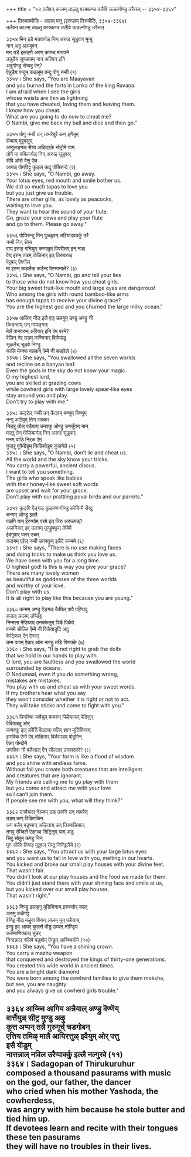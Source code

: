 +++
title = "०२ तलैवन् कालम् ताऴ्त्तु वरक्कण्ड तलैवि ऊडल्गॊण्डु उरैत्तल् -- ३३५४-३३६४"

+++
तिरुवाय्मॊऴि - आऱाम् पत्तु (इरण्डाम् तिरुमॊऴि, ३३५४-३३६४)  
तलैवन् कालम् ताऴ्त्तु वरक्कण्ड तलैवि ऊडल्गॊण्डु उरैत्तल्  

३३५४ मिन् इडै मडवार्गळ् निन् अरुळ् सूडुवार् मुन्बु  
नान् अदु अञ्जुवन्  
मन् उडै इलङ्गै अरण् काय्न्द मायवने  
उन्नुडैय सुण्डायम् नान् अऱिवन् इनि  
अदुगॊण्डु सॆय्वदु ऎन्?  
ऎन्नुडैय पन्दुम् कऴलुम् तन्दु पोगु नम्बी (१)  
३३५४। She says, "You are Maayavan  
and you burned the forts in Lanka of the king Ravaṇa.  
I am afraid when I see the girls  
whose waists are thin as lightning  
that you have cheated, loving them and leaving them.  
I know how you cheat.  
What are you going to do now to cheat me?  
O Nambi, give me back my ball and dice and then go."  

३३५५ पोगु नम्बी उन् तामरैबुरै कण् इणैयुम्  
सॆव्वाय् मुऱुवलुम्  
आगुलङ्गळ् सॆय्य अऴिदऱ्‌के नोट्रोमे याम्  
तोगै मा मयिलार्गळ् निन् अरुळ् सूडुवार्  
सॆवि ओसै वैत्तु ऎऴ  
आगळ् पोगविट्टु कुऴल् ऊदु पोयिरुन्दे (२)  
३३५५। She says, "O Nambi, go away.  
Your lotus eyes, red mouth and smile bother us.  
We did so much tapas to love you  
but you just give us trouble.  
There are other girls, as lovely as peacocks,  
waiting to love you.  
They want to hear the sound of your flute.  
Go, graze your cows and play your flute  
and go to them. Please go away."  

३३५६ पोयिरुन्दु निन् पुळ्ळुवम् अऱियादवर्क्कु उरै  
नम्बी निन् सॆय्य  
वाय् इरुङ् गनियुम् कण्गळुम् विपरीतम् इन् नाळ्  
वेय् इरुम् तडम् तोळिनार् इत् तिरुवरुळ्  
पॆऱुवार् ऎवर्गॊल्  
मा इरुम् कडलैक् कडैन्द पॆरुमानाले? (३)  
३३५६। She says, "O Nambi, go and tell your lies  
to those who do not know how you cheat girls.  
Your big sweet fruit-like mouth and large eyes are dangerous!  
Who among the girls with round bamboo-like arms  
has enough tapas to receive your divine grace?  
You are the highest god and you churned the large milky ocean."  

३३५७ आलिन् नीळ् इलै एऴ् उलगुम् उण्डु अण्ड्रु नी  
किडन्दाय् उन् मायङ्गळ्  
मेलै वानवरुम् अऱियार् इनि ऎम् परमे?  
वेलिन् नेर् तडम् कण्णिनार् विळैयाडु  
सूऴलैच् चूऴवे निण्ड्रु  
कालि मेय्क्क वल्लाय् ऎम्मै नी कऴऱेले (४)  
३३५७। She says, "You swallowed all the seven worlds  
and recline on a banyan leaf.  
Even the gods in the sky do not know your magic.  
O my highest lord,  
you are skilled at grazing cows  
while cowherd girls with large lovely spear-like eyes  
stay around you and play.  
Don’t try to play with me."  

३३५८ कऴऱेल् नम्बी उन् कैदवम् मण्णुम् विण्णुम्  
नन्गु अऱियुम् तिण् सक्कर  
निऴऱु तॊल् पडैयाय् उनक्कु ऒण्ड्रु उणर्त्तुवन् नान्  
मऴऱु तेन् मॊऴियार्गळ् निन् अरुळ् सूडुवार्  
मनम् वाडि निऱ्‌क ऎम्  
कुऴऱु पूवैयॊडुम् किळियोडुम् कुऴगेले (५)  
३३५८। She says, "O Nambi, don’t lie and cheat us.  
All the world and the sky know your tricks.  
You carry a powerful, ancient discus.  
I want to tell you something.  
The girls who speak like babies  
with their honey-like sweet soft words  
are upset and wait for your grace.  
Don’t play with our prattling puvai birds and our parrots."  

३३५९ कुऴगि ऎङ्गळ् कुऴमणन्गॊण्डु कोयिन्मै सॆय्दु  
कन्मम् ऒण्ड्रु इल्लै  
पऴगि याम् इरुप्पोम् परमे इत् तिरु अरुळ्गळ्?  
अऴगियार् इव् उलगम् मूण्ड्रुक्कुम् तेविमै  
ईदगुवार् पलर् उळर्  
कऴगम् एऱेल् नम्बी उनक्कुम् इळैदे कन्ममे (६)  
३३५९। She says, "There is no use making faces  
and doing tricks to make us think you love us.  
We have been with you for a long time.  
O highest god! Is this is way you give your grace?  
There are many lovely women  
as beautiful as goddesses of the three worlds  
and worthy of your love.  
Don’t play with us.  
It is all right to play like this because you are young."  

३३६० कन्मम् अण्ड्रु ऎङ्गळ् कैयिल् पावै पऱिप्पदु  
कडल् ञालम् उण्डिट्ट  
निन्मला नॆडियाय् उनक्केलुम् पिऴै पिऴैये  
वन्ममे सॊल्लि ऎम्मै नी विळैयाडुदि अदु  
केट्किल् ऎन् ऐम्मार्  
तन्म पावम् ऎन्नार् ऒरु नाण्ड्रु तडि पिणक्के (७)  
३३६०। She says, "It is not right to grab the dolls  
that we hold in our hands to play with.  
O lord, you are faultless and you swallowed the world  
surrounded by oceans.  
O Neḍumaal, even if you do something wrong,  
mistakes are mistakes.  
You play with us and cheat us with your sweet words.  
If my brothers hear what you say  
they won’t consider whether it is right or not to act.  
They will take sticks and come to fight with you."  

३३६१ पिणक्कि यावैयुम् यावरुम् पिऴैयामल् पेदित्तुम्  
पेदियाददु ओर्  
कणक्कु इल् कीर्त्ति वॆळ्ळक् गतिर् ज्ञान मूर्त्तियिनाय्  
इणक्कि ऎम्मै ऎम् तोऴिमार् विळैयाडप् पोदुमिन्  
ऎन्नप् पोन्दोमै  
उणक्कि नी वळैत्ताल् ऎन् सॊल्लार् उगवादवरे? (८)  
३३६१। She says, "Your form is like a flood of wisdom  
and you shine with endless fame.  
Without fail you create both creatures that are intelligent  
and creatures that are ignorant.  
My friends are calling me to go play with them  
but you come and attract me with your love  
so I can’t join them.  
If people see me with you, what will they think?"  

३३६२ उगवैयाल् नॆञ्जम् उळ् उरुगि उन् तामरैत्  
तडम् कण् विऴिगळिन्  
अग वलैप् पडुप्पान् अऴित्ताय् उन् तिरुवडियाल्  
तगवु सॆय्दिलै ऎङ्गळ् सिट्रिलुम् याम् अडु  
सिऱु सोऱुम् कण्डु निन्  
मुग ऒळि तिगऴ मुऱुवल् सॆय्दु निण्ड्रिलैये (९)  
३३६२। She says, "You attract us with your large lotus eyes  
and you want us to fall in love with you, melting in our hearts.  
You kicked and broke our small play houses with your divine feet.  
That wasn’t fair.  
You didn’t look at our play houses and the food we made for them.  
You didn’t just stand there with your shining face and smile at us,  
but you kicked over our small play houses.  
That wasn’t right."  

३३६३ निण्ड्रु इलङ्गु मुडियिनाय् इरुबत्तोर् काल्  
अरसु कळैगट्ट  
वॆण्ड्रि नीळ् मऴुवा वियन् ञालम् मुन् पडैत्ताय्  
इण्ड्रु इव् आयर् कुलत्तै वीडु उय्यत् तोण्ड्रिय  
करुमाणिक्कच् चुडर्  
निन्दन्नाल् नलिवे पडुवोम् ऎण्ड्रुम् आय्च्चियोमे (१०)  
३३६३। She says, "You have a shining crown.  
You carry a mazhu weapon  
that conquered and destroyed the kings of thirty-one generations.  
You created this wide world in ancient times.  
You are a bright dark diamond.  
You were born among the cowherd families to give them moksha,  
but see, you are naughty  
and you always give us cowherd girls trouble."  

३३६४ आय्च्चि आगिय अन्नैयाल् अण्ड्रु वॆण्णॆय्  
वार्त्तैयुळ् सीट्र मुण्डु अऴु  
कूत्त अप्पन् तन्नै गुरुगूर्च् चडगोबन्  
एत्तिय तमिऴ् मालै आयिरत्तुळ् इवैयुम् ओर् पत्तु  
इसै यॊडुम्  
नात्तन्नाल् नविल उरैप्पार्क्कु इल्लै नल्गुरवे (११)  
३३६४। Sadagopan of Thirukuruhur  
composed a thousand pasurams with music  
on the god, our father, the dancer  
who cried when his mother Yashoda, the cowherdess,  
was angry with him because he stole butter and tied him up.  
If devotees learn and recite with their tongues these ten pasurams  
they will have no troubles in their lives.  
---------  


